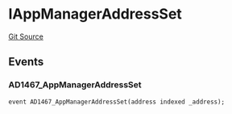 # IAppManagerAddressSet
[Git Source](https://github.com/thrackle-io/tron/blob/4370cba4c6c86564c45ea5da17298f68b13753b5/src/common/IEvents.sol)


## Events
### AD1467_AppManagerAddressSet

```solidity
event AD1467_AppManagerAddressSet(address indexed _address);
```

